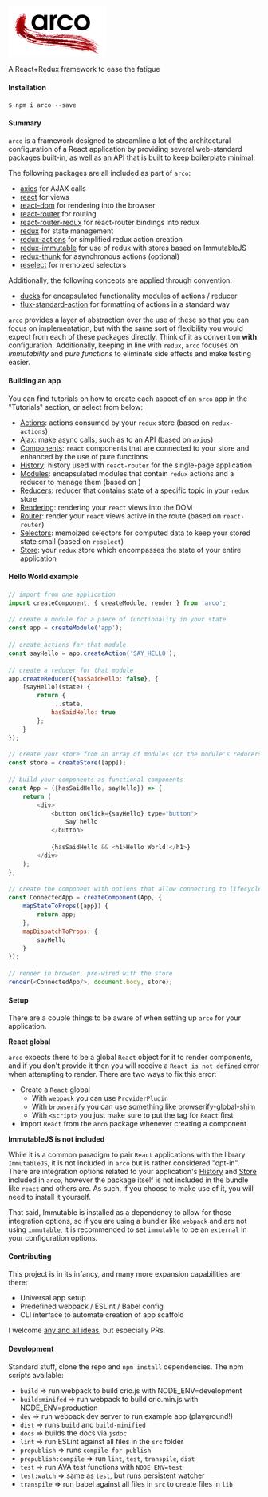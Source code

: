 ![arco](img/arco.png)

A React+Redux framework to ease the fatigue

#### Installation

```
$ npm i arco --save
```

#### Summary

`arco` is a framework designed to streamline a lot of the architectural configuration of a React application by providing several web-standard packages built-in, as well as an API that is built to keep boilerplate minimal.

The following packages are all included as part of `arco`:
* [axios](https://github.com/mzabriskie/axios) for AJAX calls
* [react](https://github.com/facebook/react) for views
* [react-dom](https://github.com/facebook/react/tree/master/packages/react-dom) for rendering into the browser
* [react-router](https://github.com/ReactTraining/react-router) for routing
* [react-router-redux](https://github.com/reactjs/react-router-redux) for react-router bindings into redux
* [redux](https://github.com/reactjs/redux) for state management
* [redux-actions](https://github.com/acdlite/redux-actions) for simplified redux action creation
* [redux-immutable](https://github.com/gajus/redux-immutable) for use of redux with stores based on ImmutableJS
* [redux-thunk](https://github.com/gaearon/redux-thunk) for asynchronous actions (optional)
* [reselect](https://github.com/reactjs/reselect) for memoized selectors

Additionally, the following concepts are applied through convention:
* [ducks](https://github.com/erikras/ducks-modular-redux) for encapsulated functionality modules of actions / reducer
* [flux-standard-action](https://github.com/acdlite/flux-standard-action) for formatting of actions in a standard way

`arco` provides a layer of abstraction over the use of these so that you can focus on implementation, but with the same sort of flexibility you would expect from each of these packages directly. Think of it as convention **with** configuration. Additionally, keeping in line with `redux`, `arco` focuses on *immutability* and *pure functions* to eliminate side effects and make testing easier.

#### Building an app

You can find tutorials on how to create each aspect of an `arco` app in the "Tutorials" section, or select from below:

* [Actions](http://planttheidea.github.io/arco/tutorial-Actions.html): actions consumed by your `redux` store (based on `redux-actions`)
* [Ajax](http://planttheidea.github.io/arco/tutorial-Ajax.html): make async calls, such as to an API (based on `axios`)
* [Components](http://planttheidea.github.io/arco/tutorial-Components.html): `react` components that are connected to your store and enhanced by 
the use of pure functions
* [History](http://planttheidea.github.io/arco/tutorial-History.html): history used with `react-router` for the single-page application
* [Modules](http://planttheidea.github.io/arco/tutorial-Modules.html): encapsulated modules that contain `redux` actions and a reducer to manage
them (based on )
* [Reducers](http://planttheidea.github.io/arco/tutorial-Reducers.html): reducer that contains state of a specific topic in your `redux` store
* [Rendering](http://planttheidea.github.io/arco/tutorial-Rendering.html): rendering your `react` views into the DOM
* [Router](http://planttheidea.github.io/arco/tutorial-Router.html): render your `react` views active in the route (based on `react-router`)
* [Selectors](http://planttheidea.github.io/arco/tutorial-Selectors.html): memoized selectors for computed data to keep your stored state small (based on `reselect`)
* [Store](http://planttheidea.github.io/arco/tutorial-Store.html): your `redux` store which encompasses the state of your entire application

#### Hello World example

```javascript
// import from one application
import createComponent, { createModule, render } from 'arco';

// create a module for a piece of functionality in your state
const app = createModule('app');

// create actions for that module
const sayHello = app.createAction('SAY_HELLO');

// create a reducer for that module
app.createReducer({hasSaidHello: false}, {
	[sayHello](state) {
		return {
			...state,
			hasSaidHello: true
		};
	}
});

// create your store from an array of modules (or the module's reducers)
const store = createStore([app]);

// build your components as functional components
const App = ({hasSaidHello, sayHello}) => {
	return (
		<div>			
			<button onClick={sayHello} type="button">
				Say hello
			</button>
			
			{hasSaidHello && <h1>Hello World!</h1>}
		</div>
	);
};

// create the component with options that allow connecting to lifecycle methods and the redux store=
const ConnectedApp = createComponent(App, {
	mapStateToProps({app}) {
		return app;
	},
	mapDispatchToProps: {
		sayHello
	}
});

// render in browser, pre-wired with the store
render(<ConnectedApp/>, document.body, store);
```

#### Setup

There are a couple things to be aware of when setting up `arco` for your application.

**React global**

`arco` expects there to be a global `React` object for it to render components, and if you don't provide it then you will receive a `React is not defined` error when attempting to render. There are two ways to fix this error:

* Create a `React` global
    * With `webpack` you can use `ProviderPlugin`
    * With `browserify` you can use something like [browserify-global-shim](https://github.com/rluba/browserify-global-shim)
    * With `<script>` you just make sure to put the tag for `React` first
* Import `React` from the `arco` package whenever creating a component

**ImmutableJS is not included**

While it is a common paradigm to pair `React` applications with the library `ImmutableJS`, it is not included in `arco` but is rather considered "opt-in". There are integration options related to your application's [History](https://planttheidea.github.io/arco/tutorial-History.html) and [Store](https://planttheidea.github.io/arco/tutorial-Store.html) included in `arco`, however the package itself is not included in the bundle like `react` and others are. As such, if you choose to make use of it, you will need to install it yourself.

That said, Immutable is installed as a dependency to allow for those integration options, so if you are using a bundler like `webpack` and are not using `immutable`, it is recommended to set `immutable` to be an `external` in your configuration options.

#### Contributing

This project is in its infancy, and many more expansion capabilities are there:
* Universal app setup
* Predefined webpack / ESLint / Babel config
* CLI interface to automate creation of app scaffold

I welcome [any and all ideas](https://github.com/planttheidea/arco/issues), but especially PRs.

#### Development

Standard stuff, clone the repo and `npm install` dependencies. The npm scripts available:
* `build` => run webpack to build crio.js with NODE_ENV=development
* `build:minifed` => run webpack to build crio.min.js with NODE_ENV=production
* `dev` => run webpack dev server to run example app (playground!)
* `dist` => runs `build` and `build-minified`
* `docs` => builds the docs via `jsdoc`
* `lint` => run ESLint against all files in the `src` folder
* `prepublish` => runs `compile-for-publish`
* `prepublish:compile` => run `lint`, `test`, `transpile`, `dist`
* `test` => run AVA test functions with `NODE_ENV=test`
* `test:watch` => same as `test`, but runs persistent watcher
* `transpile` => run babel against all files in `src` to create files in `lib`
